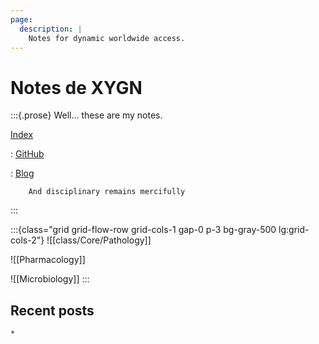 ```yaml
---
page:
  description: |
    Notes for dynamic worldwide access.
---
```


# Notes de XYGN

:::{.prose}
Well... these are my notes.

[Index](https://n.xygn.us/-/)


: [GitHub](https://github.com/xygn)

: [Blog](https://xygn.us)

        And disciplinary remains mercifully

:::

:::{class="grid grid-flow-row grid-cols-1 gap-0 p-3 bg-gray-500 lg:grid-cols-2"}
![[class/Core/Pathology]]

![[Pharmacology]]

![[Microbiology]]
:::


## Recent posts

```query {.timeline}>
*
``` 